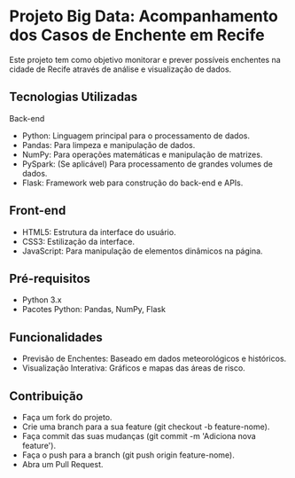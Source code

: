 # Projeto Big Data: Acompanhamento dos Casos de Enchente em Recife
Este projeto tem como objetivo monitorar e prever possíveis enchentes na cidade de Recife através de análise e visualização de dados. 

## Tecnologias Utilizadas
Back-end
- Python: Linguagem principal para o processamento de dados. 
- Pandas: Para limpeza e manipulação de dados.
- NumPy: Para operações matemáticas e manipulação de matrizes.
- PySpark: (Se aplicável) Para processamento de grandes volumes de dados.
- Flask: Framework web para construção do back-end e APIs.
  
## Front-end
- HTML5: Estrutura da interface do usuário.
- CSS3: Estilização da interface.
- JavaScript: Para manipulação de elementos dinâmicos na página.

## Pré-requisitos
- Python 3.x
- Pacotes Python: Pandas, NumPy, Flask

## Funcionalidades
- Previsão de Enchentes: Baseado em dados meteorológicos e históricos.
- Visualização Interativa: Gráficos e mapas das áreas de risco.

## Contribuição
- Faça um fork do projeto.
- Crie uma branch para a sua feature (git checkout -b feature-nome).
- Faça commit das suas mudanças (git commit -m 'Adiciona nova feature').
- Faça o push para a branch (git push origin feature-nome).
- Abra um Pull Request.

